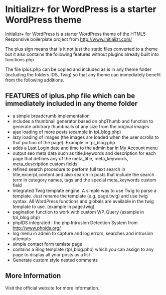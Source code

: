 Initializr+ for WordPress is a starter WordPress theme
======================================================

Initializr+ for WordPress is a starter WordPress theme of the HTML5 Responsive boilerplate project from http://www.initializr.com/

The plus sign means that is it not just the static files converted to a theme but it also contains the following features without plugins already built into functions.php

The file iplus.php can be copied and included as is in any theme folder (including the folders IDS, Twig) so that any theme can immediately benefit from the following additions.

FEATURES of iplus.php file which can be immediately included in any theme folder
--------------------------------------------------------------------------------

- a simple breadcrumb implementation
- includes a thumbnail generator based on phpThumb and function to generate arbitrary thumbnails of any size from the original images
- ajax loading of more posts (example in tpl_blog.php)
- lazy loading of images (the images are loaded when the user scrolls to that portion of the page). Example in tpl_blog.php
- adds a Last Login date and time to the admin bar in My Account menu
- output seo meta data such as title,keywords and description for each page that defines any of the meta_title, meta_keywords, meta_description custom fields.
- refined search procedure to perform full text search in title,excerpt,content and also search in posts that include the search term in category names, tags and the special meta_keywords custom field
- integrated Twig template engine. A simple way to use Twig to parse a template. Just rename the template (e.g. page.twig) and use twig syntax. All WordPress functions and globals are available in the twig template to use. (example in page.twig)
- pagination function to work with custom WP_Query (example in tpl_blog.php)
- phpIDS integrated : the php Intrusion Detection System from http://www.phpids.org/
- log menu in admin to capture and log errors, searches and intrusion attempts
- simple contact form temlate page
- contains a Blog template (tpl_blog.php) which you can assign to any page to display all your posts as a list
- Generate custom style nested comments

More Information
----------------

Visit the official website for more information.

[1]: http://www.archteon.com/

